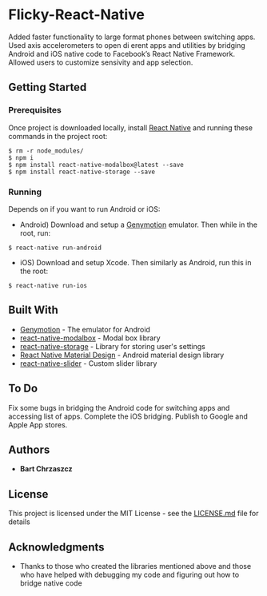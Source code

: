 # Flicky-React-Native
Added faster functionality to large format phones between switching apps. Used axis accelerometers to open di erent apps and utilities by bridging Android and iOS native code to Facebook’s React Native Framework. Allowed users to customize sensivity and app selection.

## Getting Started

### Prerequisites

Once project is downloaded locally, install [React Native](https://facebook.github.io/react-native/docs/getting-started.html) and running these commands in the project root:

```
$ rm -r node_modules/
$ npm i
$ npm install react-native-modalbox@latest --save
$ npm install react-native-storage --save
```

### Running

Depends on if you want to run Android or iOS:

* Android) Download and setup a [Genymotion](https://www.genymotion.com/fun-zone/) emulator. Then while in the root, run:
```
$ react-native run-android
```
* iOS) Download and setup Xcode. Then similarly as Android, run this in the root:
```
$ react-native run-ios
```

## Built With

* [Genymotion](https://www.genymotion.com/fun-zone/) - The emulator for Android
* [react-native-modalbox](https://github.com/maxs15/react-native-modalbox) - Modal box library
* [react-native-storage](https://github.com/sunnylqm/react-native-storage) - Library for storing user's settings
* [React Native Material Design](https://github.com/react-native-material-design/react-native-material-design) - Android material design library
* [react-native-slider](https://github.com/jeanregisser/react-native-slider) - Custom slider library

## To Do

Fix some bugs in bridging the Android code for switching apps and accessing list of apps. Complete the iOS bridging. Publish to Google and Apple App stores.

## Authors

* **Bart Chrzaszcz**

## License

This project is licensed under the MIT License - see the [LICENSE.md](LICENSE.md) file for details

## Acknowledgments

* Thanks to those who created the libraries mentioned above and those who have helped with debugging my code and figuring out how to bridge native code

